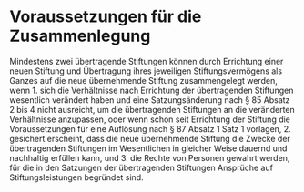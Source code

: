 # Voraussetzungen für die Zusammenlegung

Mindestens zwei übertragende Stiftungen können durch Errichtung einer neuen Stiftung und Übertragung ihres jeweiligen Stiftungsvermögens als Ganzes auf die neue übernehmende Stiftung zusammengelegt werden, wenn  1.
 sich die Verhältnisse nach Errichtung der übertragenden Stiftungen wesentlich verändert haben und eine Satzungsänderung nach § 85 Absatz 2 bis 4 nicht ausreicht, um die übertragenden Stiftungen an die veränderten Verhältnisse anzupassen, oder wenn schon seit Errichtung der Stiftung die Voraussetzungen für eine Auflösung nach § 87 Absatz 1 Satz 1 vorlagen,
 2.
 gesichert erscheint, dass die neue übernehmende Stiftung die Zwecke der übertragenden Stiftungen im Wesentlichen in gleicher Weise dauernd und nachhaltig erfüllen kann, und
 3.
 die Rechte von Personen gewahrt werden, für die in den Satzungen der übertragenden Stiftungen Ansprüche auf Stiftungsleistungen begründet sind.
 

